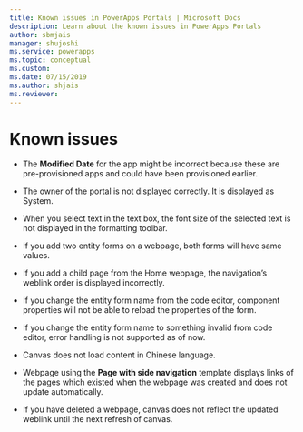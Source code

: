 ```yaml
---
title: Known issues in PowerApps Portals | Microsoft Docs
description: Learn about the known issues in PowerApps Portals 
author: sbmjais
manager: shujoshi
ms.service: powerapps
ms.topic: conceptual
ms.custom: 
ms.date: 07/15/2019
ms.author: shjais
ms.reviewer:
---
```


# Known issues

-   The **Modified Date** for the app might be incorrect because these are pre-provisioned apps and could have been provisioned earlier.

-   The owner of the portal is not displayed correctly. It is displayed as System.

-   When you select text in the text box, the font size of the selected text is not displayed in the formatting toolbar.

-   If you add two entity forms on a webpage, both forms will have same values.

-   If you add a child page from the Home webpage, the navigation’s weblink order is displayed incorrectly.

-   If you change the entity form name from the code editor, component properties will not be able to reload the properties of the form.

-   If you change the entity form name to something invalid from code editor, error handling is not supported as of now.

-   Canvas does not load content in Chinese language.

-   Webpage using the **Page with side navigation** template displays links of the pages which existed when the webpage was created and does not update automatically.

-   If you have deleted a webpage, canvas does not reflect the updated weblink until the next refresh of canvas.

